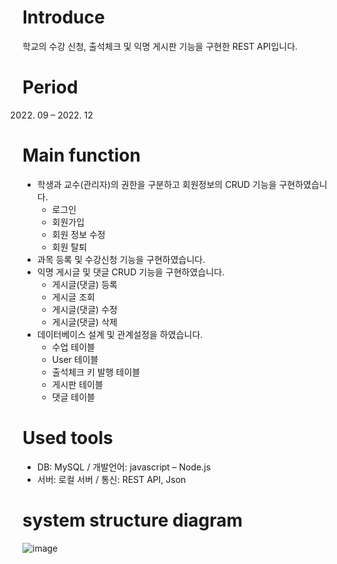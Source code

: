 # Introduce
학교의 수강 신청, 출석체크 및 익명 게시판 기능을 구현한 REST API입니다.

# Period
2022. 09 – 2022. 12

# Main function
- 학생과 교수(관리자)의 권한을 구분하고 회원정보의 CRUD 기능을 구현하였습니다.
    - 로그인
    - 회원가입
    - 회원 정보 수정
    - 회원 탈퇴
- 과목 등록 및 수강신청 기능을 구현하였습니다.
- 익명 게시글 및 댓글 CRUD 기능을 구현하였습니다.
    - 게시글(댓글) 등록
    - 게시글 조회
    - 게시글(댓글) 수정
    - 게시글(댓글) 삭제
- 데이터베이스 설계 및 관계설정을 하였습니다.
    - 수업 테이블
    - User 테이블
    - 출석체크 키 발행 테이블
    - 게시판 테이블
    - 댓글 테이블
 
# Used tools
- DB: MySQL / 개발언어: javascript – Node.js
- 서버: 로컬 서버 / 통신: REST API, Json

# system structure diagram
![image](https://github.com/InChiJun/Web_attendance/assets/145095938/21d155e8-7026-45ef-b234-4c4250ce51cc)
